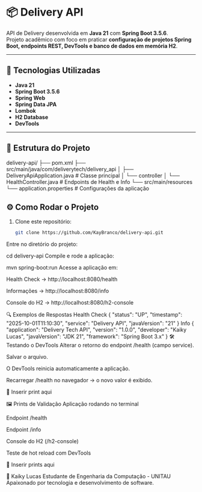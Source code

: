 # 📦 Delivery API

API de Delivery desenvolvida em **Java 21** com **Spring Boot 3.5.6**.  
Projeto acadêmico com foco em praticar **configuração de projetos Spring Boot, endpoints REST, DevTools e banco de dados em memória H2**.

---

## 🚀 Tecnologias Utilizadas
- **Java 21**
- **Spring Boot 3.5.6**
- **Spring Web**
- **Spring Data JPA**
- **Lombok**
- **H2 Database**
- **DevTools**

---

## 📂 Estrutura do Projeto
delivery-api/
├── pom.xml
├── src/main/java/com/deliverytech/delivery_api
│ ├── DeliveryApiApplication.java # Classe principal
│ └── controller
│ └── HealthController.java # Endpoints de Health e Info
└── src/main/resources
└── application.properties # Configurações da aplicação

## ⚙️ Como Rodar o Projeto

1. Clone este repositório:
   ```bash
   git clone https://github.com/KayBranco/delivery-api.git
Entre no diretório do projeto:


cd delivery-api
Compile e rode a aplicação:

mvn spring-boot:run
Acesse a aplicação em:

Health Check → http://localhost:8080/health

Informações → http://localhost:8080/info

Console do H2 → http://localhost:8080/h2-console

🔍 Exemplos de Respostas
Health Check
{
  "status": "UP",
  "timestamp": "2025-10-01T11:10:30",
  "service": "Delivery API",
  "javaVersion": "21"
}
Info
{
  "application": "Delivery Tech API",
  "version": "1.0.0",
  "developer": "Kaiky Lucas",
  "javaVersion": "JDK 21",
  "framework": "Spring Boot 3.x"
}
🛠️ Testando o DevTools
Alterar o retorno do endpoint /health (campo service).

Salvar o arquivo.

O DevTools reinicia automaticamente a aplicação.

Recarregar /health no navegador → o novo valor é exibido.

📸 Inserir print aqui

🖼️ Prints de Validação
Aplicação rodando no terminal 

Endpoint /health 

Endpoint /info 

Console do H2 (/h2-console) 

Teste de hot reload com DevTools 

📸 Inserir prints aqui


👤 Kaiky Lucas
Estudante de Engenharia da Computação - UNITAU
Apaixonado por tecnologia e desenvolvimento de software.